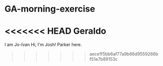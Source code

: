 # GA-morning-exercise
<<<<<<< HEAD
Geraldo
=======


I am Jo-Ivan
Hi, I'm Josh!
Parker here.
>>>>>>> aece1f5bb6af77a9b66d9559266bf51e7b89153c
